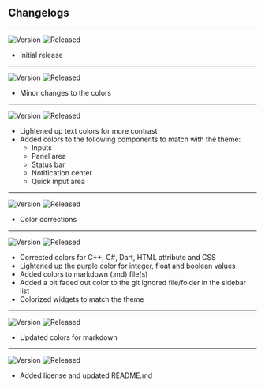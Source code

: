 ## Changelogs

---

![Version](https://img.shields.io/badge/Version-1.0.0-5c89d1) ![Released](https://img.shields.io/badge/Released-2/14/2022-5c89d1)

- Initial release

---

![Version](https://img.shields.io/badge/Version-1.0.1-5c89d1) ![Released](https://img.shields.io/badge/Released-2/18/2022-5c89d1)

- Minor changes to the colors

---

![Version](https://img.shields.io/badge/Version-1.0.2-5c89d1) ![Released](https://img.shields.io/badge/Released-5/21/2022-5c89d1)

- Lightened up text colors for more contrast
- Added colors to the following components to match with the theme:
  - Inputs
  - Panel area
  - Status bar
  - Notification center
  - Quick input area

---

![Version](https://img.shields.io/badge/Version-1.0.3-5c89d1) ![Released](https://img.shields.io/badge/Released-5/26/2022-5c89d1)

- Color corrections

---

![Version](https://img.shields.io/badge/Version-1.1.0-5c89d1) ![Released](https://img.shields.io/badge/Released-5/30/2022-5c89d1)

- Corrected colors for C++, C#, Dart, HTML attribute and CSS
- Lightened up the purple color for integer, float and boolean values
- Added colors to markdown (.md) file(s)
- Added a bit faded out color to the git ignored file/folder in the sidebar list
- Colorized widgets to match the theme

---

![Version](https://img.shields.io/badge/Version-1.1.1-5c89d1) ![Released](https://img.shields.io/badge/Released-5/31/2022-5c89d1)

- Updated colors for markdown

---

![Version](https://img.shields.io/badge/Version-1.1.2-5c89d1) ![Released](https://img.shields.io/badge/Released-6/7/2022-5c89d1)

- Added license and updated README.md
